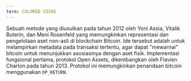 ```yaml
---
term: COLORED COINS
---
```


Sebuah metode yang diusulkan pada tahun 2012 oleh Yoni Assia, Vitalik Buterin, dan Meni Rosenfeld yang memungkinkan representasi dan pengelolaan aset non-asli di blockchain Bitcoin. Ide tersebut adalah untuk melampirkan metadata pada transaksi tertentu, agar dapat "mewarnai" bitcoin untuk menunjukkan asosiasinya dengan aset fisik. Implementasi fungsional pertama, protokol Open Assets, dikembangkan oleh Flavien Charlon pada tahun 2013. Protokol ini memungkinkan penandaan bitcoin menggunakan `OP_RETURN`.
